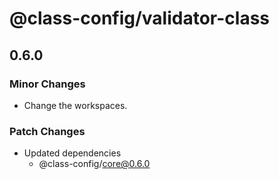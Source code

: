 # @class-config/validator-class

## 0.6.0

### Minor Changes

*   Change the workspaces.

### Patch Changes

*   Updated dependencies
    *   @class-config/core@0.6.0
